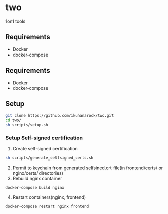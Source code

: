 # two

1on1 tools

## Requirements

- Docker
- docker-compose

## Requirements

- Docker
- docker-compose

## Setup

```sh
git clone https://github.com/ikuhanarock/two.git
cd two/
sh scripts/setup.sh
```

### Setup Self-signed certification

1. Create self-signed certification
```sh
sh scripts/generate_selfsigned_certs.sh
```
2. Permit to keychain from generated selfsined.crt file(in frontend/certs/ or nginx/certs/ directories)
3. Rebuild nginx container
```sh
docker-compose build nginx
```
4. Restart containers(nginx, frontend)
```sh
docker-compose restart nginx frontend
```

